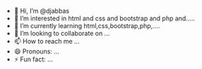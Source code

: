 - 👋 Hi, I’m @djabbas
- 👀 I’m interested in html and css and bootstrap and php and.....
- 🌱 I’m currently learning html,css,bootstrap,php,....
- 💞️ I’m looking to collaborate on ...
- 📫 How to reach me ...
- 😄 Pronouns: ...
- ⚡ Fun fact: ...

<!---
djabbas/djabbas is a ✨ special ✨ repository because its `README.md` (this file) appears on your GitHub profile.
You can click the Preview link to take a look at your changes.
--->
